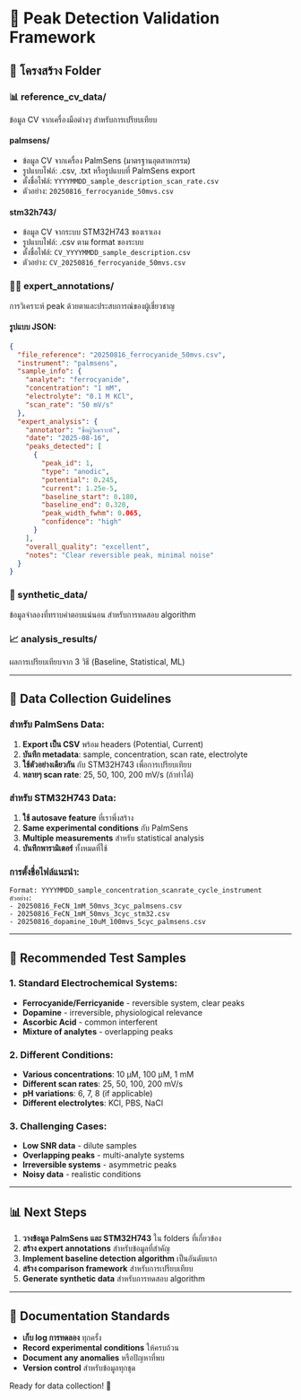 # 🧪 Peak Detection Validation Framework

## 📁 โครงสร้าง Folder

### 📊 reference_cv_data/
ข้อมูล CV จากเครื่องมือต่างๆ สำหรับการเปรียบเทียบ

#### palmsens/
- ข้อมูล CV จากเครื่อง PalmSens (มาตรฐานอุตสาหกรรม)
- รูปแบบไฟล์: .csv, .txt หรือรูปแบบที่ PalmSens export
- ตั้งชื่อไฟล์: `YYYYMMDD_sample_description_scan_rate.csv`
- ตัวอย่าง: `20250816_ferrocyanide_50mvs.csv`

#### stm32h743/
- ข้อมูล CV จากระบบ STM32H743 ของเราเอง
- รูปแบบไฟล์: .csv ตาม format ของระบบ
- ตั้งชื่อไฟล์: `CV_YYYYMMDD_sample_description.csv`
- ตัวอย่าง: `CV_20250816_ferrocyanide_50mvs.csv`

### 👨‍🔬 expert_annotations/
การวิเคราะห์ peak ด้วยตาและประสบการณ์ของผู้เชี่ยวชาญ

#### รูปแบบ JSON:
```json
{
  "file_reference": "20250816_ferrocyanide_50mvs.csv",
  "instrument": "palmsens",
  "sample_info": {
    "analyte": "ferrocyanide",
    "concentration": "1 mM",
    "electrolyte": "0.1 M KCl",
    "scan_rate": "50 mV/s"
  },
  "expert_analysis": {
    "annotator": "ชื่อผู้วิเคราะห์",
    "date": "2025-08-16",
    "peaks_detected": [
      {
        "peak_id": 1,
        "type": "anodic",
        "potential": 0.245,
        "current": 1.25e-5,
        "baseline_start": 0.180,
        "baseline_end": 0.320,
        "peak_width_fwhm": 0.065,
        "confidence": "high"
      }
    ],
    "overall_quality": "excellent",
    "notes": "Clear reversible peak, minimal noise"
  }
}
```

### 🤖 synthetic_data/
ข้อมูลจำลองที่ทราบคำตอบแน่นอน สำหรับการทดสอบ algorithm

### 📈 analysis_results/
ผลการเปรียบเทียบจาก 3 วิธี (Baseline, Statistical, ML)

---

## 🎯 Data Collection Guidelines

### สำหรับ PalmSens Data:
1. **Export เป็น CSV** พร้อม headers (Potential, Current)
2. **บันทึก metadata**: sample, concentration, scan rate, electrolyte
3. **ใช้ตัวอย่างเดียวกัน** กับ STM32H743 เพื่อการเปรียบเทียบ
4. **หลายๆ scan rate**: 25, 50, 100, 200 mV/s (ถ้าทำได้)

### สำหรับ STM32H743 Data:
1. **ใช้ autosave feature** ที่เราพึ่งสร้าง
2. **Same experimental conditions** กับ PalmSens
3. **Multiple measurements** สำหรับ statistical analysis
4. **บันทึกพารามิเตอร์** ทั้งหมดที่ใช้

### การตั้งชื่อไฟล์แนะนำ:
```
Format: YYYYMMDD_sample_concentration_scanrate_cycle_instrument
ตัวอย่าง:
- 20250816_FeCN_1mM_50mvs_3cyc_palmsens.csv
- 20250816_FeCN_1mM_50mvs_3cyc_stm32.csv
- 20250816_dopamine_10uM_100mvs_5cyc_palmsens.csv
```

---

## 🔬 Recommended Test Samples

### 1. Standard Electrochemical Systems:
- **Ferrocyanide/Ferricyanide** - reversible system, clear peaks
- **Dopamine** - irreversible, physiological relevance
- **Ascorbic Acid** - common interferent
- **Mixture of analytes** - overlapping peaks

### 2. Different Conditions:
- **Various concentrations**: 10 μM, 100 μM, 1 mM
- **Different scan rates**: 25, 50, 100, 200 mV/s
- **pH variations**: 6, 7, 8 (if applicable)
- **Different electrolytes**: KCl, PBS, NaCl

### 3. Challenging Cases:
- **Low SNR data** - dilute samples
- **Overlapping peaks** - multi-analyte systems
- **Irreversible systems** - asymmetric peaks
- **Noisy data** - realistic conditions

---

## 📊 Next Steps

1. **วางข้อมูล PalmSens และ STM32H743** ใน folders ที่เกี่ยวข้อง
2. **สร้าง expert annotations** สำหรับข้อมูลที่สำคัญ
3. **Implement baseline detection algorithm** เป็นอันดับแรก
4. **สร้าง comparison framework** สำหรับการเปรียบเทียบ
5. **Generate synthetic data** สำหรับการทดสอบ algorithm

---

## 📝 Documentation Standards

- **เก็บ log การทดลอง** ทุกครั้ง
- **Record experimental conditions** ให้ครบถ้วน
- **Document any anomalies** หรือปัญหาที่พบ
- **Version control** สำหรับข้อมูลทุกชุด

Ready for data collection! 🚀
